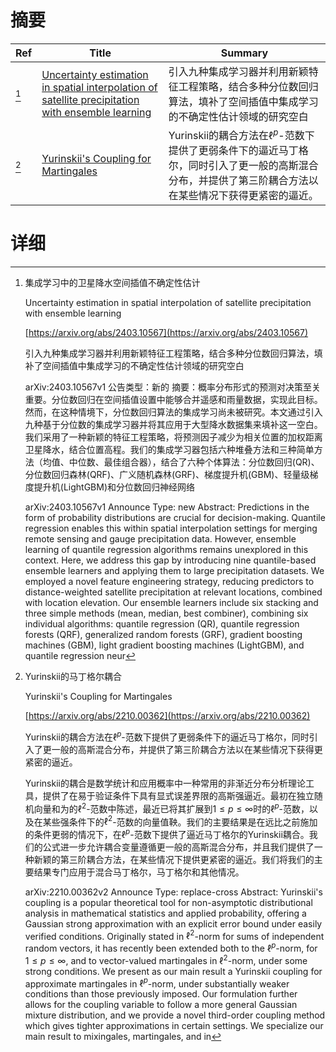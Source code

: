 # 摘要

| Ref | Title | Summary |
| --- | --- | --- |
| [^1] | [Uncertainty estimation in spatial interpolation of satellite precipitation with ensemble learning](https://arxiv.org/abs/2403.10567) | 引入九种集成学习器并利用新颖特征工程策略，结合多种分位数回归算法，填补了空间插值中集成学习的不确定性估计领域的研究空白 |
| [^2] | [Yurinskii's Coupling for Martingales](https://arxiv.org/abs/2210.00362) | Yurinskii的耦合方法在$\ell^p$-范数下提供了更弱条件下的逼近马丁格尔，同时引入了更一般的高斯混合分布，并提供了第三阶耦合方法以在某些情况下获得更紧密的逼近。 |

# 详细

[^1]: 集成学习中的卫星降水空间插值不确定性估计

    Uncertainty estimation in spatial interpolation of satellite precipitation with ensemble learning

    [https://arxiv.org/abs/2403.10567](https://arxiv.org/abs/2403.10567)

    引入九种集成学习器并利用新颖特征工程策略，结合多种分位数回归算法，填补了空间插值中集成学习的不确定性估计领域的研究空白

    

    arXiv:2403.10567v1 公告类型：新的 摘要：概率分布形式的预测对决策至关重要。分位数回归在空间插值设置中能够合并遥感和雨量数据，实现此目标。然而，在这种情境下，分位数回归算法的集成学习尚未被研究。本文通过引入九种基于分位数的集成学习器并将其应用于大型降水数据集来填补这一空白。我们采用了一种新颖的特征工程策略，将预测因子减少为相关位置的加权距离卫星降水，结合位置高程。我们的集成学习器包括六种堆叠方法和三种简单方法（均值、中位数、最佳组合器），结合了六种个体算法：分位数回归(QR)、分位数回归森林(QRF)、广义随机森林(GRF)、梯度提升机(GBM)、轻量级梯度提升机(LightGBM)和分位数回归神经网络

    arXiv:2403.10567v1 Announce Type: new  Abstract: Predictions in the form of probability distributions are crucial for decision-making. Quantile regression enables this within spatial interpolation settings for merging remote sensing and gauge precipitation data. However, ensemble learning of quantile regression algorithms remains unexplored in this context. Here, we address this gap by introducing nine quantile-based ensemble learners and applying them to large precipitation datasets. We employed a novel feature engineering strategy, reducing predictors to distance-weighted satellite precipitation at relevant locations, combined with location elevation. Our ensemble learners include six stacking and three simple methods (mean, median, best combiner), combining six individual algorithms: quantile regression (QR), quantile regression forests (QRF), generalized random forests (GRF), gradient boosting machines (GBM), light gradient boosting machines (LightGBM), and quantile regression neur
    
[^2]: Yurinskii的马丁格尔耦合

    Yurinskii's Coupling for Martingales

    [https://arxiv.org/abs/2210.00362](https://arxiv.org/abs/2210.00362)

    Yurinskii的耦合方法在$\ell^p$-范数下提供了更弱条件下的逼近马丁格尔，同时引入了更一般的高斯混合分布，并提供了第三阶耦合方法以在某些情况下获得更紧密的逼近。

    

    Yurinskii的耦合是数学统计和应用概率中一种常用的非渐近分布分析理论工具，提供了在易于验证条件下具有显式误差界限的高斯强逼近。最初在独立随机向量和为的$\ell^2$-范数中陈述，最近已将其扩展到$1 \leq p \leq \infty$时的$\ell^p$-范数，以及在某些强条件下的$\ell^2$-范数的向量值鞅。我们的主要结果是在远比之前施加的条件更弱的情况下，在$\ell^p$-范数下提供了逼近马丁格尔的Yurinskii耦合。我们的公式进一步允许耦合变量遵循更一般的高斯混合分布，并且我们提供了一种新颖的第三阶耦合方法，在某些情况下提供更紧密的逼近。我们将我们的主要结果专门应用于混合马丁格尔，马丁格尔和其他情况。

    arXiv:2210.00362v2 Announce Type: replace-cross  Abstract: Yurinskii's coupling is a popular theoretical tool for non-asymptotic distributional analysis in mathematical statistics and applied probability, offering a Gaussian strong approximation with an explicit error bound under easily verified conditions. Originally stated in $\ell^2$-norm for sums of independent random vectors, it has recently been extended both to the $\ell^p$-norm, for $1 \leq p \leq \infty$, and to vector-valued martingales in $\ell^2$-norm, under some strong conditions. We present as our main result a Yurinskii coupling for approximate martingales in $\ell^p$-norm, under substantially weaker conditions than those previously imposed. Our formulation further allows for the coupling variable to follow a more general Gaussian mixture distribution, and we provide a novel third-order coupling method which gives tighter approximations in certain settings. We specialize our main result to mixingales, martingales, and in
    

